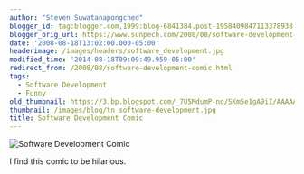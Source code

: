 ```yaml
---
author: "Steven Suwatanapongched"
blogger_id: tag:blogger.com,1999:blog-6841384.post-1958409847113378938
blogger_orig_url: https://www.sunpech.com/2008/08/software-development-comic.html
date: '2008-08-18T13:02:00.000-05:00'
headerimage: /images/headers/software_development.jpg
modified_time: '2014-08-18T09:09:49.959-05:00'
redirect_from: /2008/08/software-development-comic.html
tags:
  - Software Development
  - Funny
old_thumbnail: https://3.bp.blogspot.com/_7U5MdumP-no/SKm5e1gA9iI/AAAAAAAAAlg/crpgqO6Ooms/s800/software_development.jpg
thumbnail: /images/blog/tn_software-development.jpg
title: Software Development Comic
---
```



![Software Development Comic](/images/blog/software-development.jpg)

I find this comic to be hilarious.